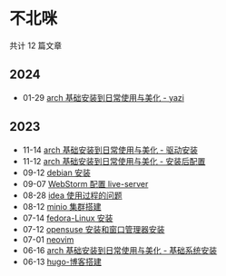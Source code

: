 # 不北咪

共计 12 篇文章

## 2024

- 01-29 [arch 基础安装到日常使用与美化 - yazi](https://roukaixin.github.io/posts/arch/arch-software-yazi/ "2024-01-29 23:00:00")

## 2023

- 11-14 [arch 基础安装到日常使用与美化 - 驱动安装](https://roukaixin.github.io/posts/arch/arch-drive-install/ "2023-11-14 21:00:00")
- 11-12 [arch 基础安装到日常使用与美化 - 安装后配置](https://roukaixin.github.io/posts/arch/arch-config-install/ "2023-11-12 21:00:00")
- 09-12 [debian 安装](https://roukaixin.github.io/posts/debian-linux-%E5%AE%89%E8%A3%85/ "2023-09-12 20:31:00")
- 09-07 [WebStorm 配置 live-server](https://roukaixin.github.io/posts/web-storm%E9%85%8D%E7%BD%AE-live-server/ "2023-09-07 22:36:00")
- 08-28 [idea 使用过程的问题](https://roukaixin.github.io/posts/idea-%E4%BD%BF%E7%94%A8%E9%97%AE%E9%A2%98/ "2023-08-28 20:43:46")
- 08-12 [minio 集群搭建](https://roukaixin.github.io/posts/minio-%E9%9B%86%E7%BE%A4%E9%83%A8%E7%BD%B2/ "2023-08-12 11:25:46")
- 07-14 [fedora-Linux 安装](https://roukaixin.github.io/posts/fedora-linux/ "2023-07-14 19:13:00")
- 07-12 [opensuse 安装和窗口管理器安装](https://roukaixin.github.io/posts/open-suse/ "2023-07-12 20:00:00")
- 07-01 [neovim](https://roukaixin.github.io/posts/neovim/ "2023-07-01 23:45:46")
- 06-16 [arch 基础安装到日常使用与美化 - 基础系统安装](https://roukaixin.github.io/posts/arch/arch-basic-install/ "2023-06-16 23:29:46")
- 06-13 [hugo-博客搭建](https://roukaixin.github.io/posts/hugo-%E5%8D%9A%E5%AE%A2%E6%90%AD%E5%BB%BA/ "2023-06-13 19:10:46")

